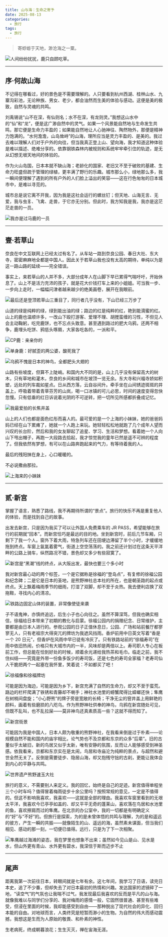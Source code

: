 ```yaml
---
title: 山与海：生命之寄予
date: 2025-08-13
categories:
  - 旅行
tags:
  - 旅行
---
```


> 寄蜉蝣于天地，渺沧海之一粟。

![人间纷纷扰扰，鹿只自顾吃草。](https://raw.githubusercontent.com/DF-Master/yidapicbed/refs/heads/main/2025/2025JP/2025JPLIFE/2025JPLIFE00.jpg)

---

<!--more-->

## 序·何故山海

不记得在哪看过，好的景色是不需要理解的。人只要看到杭州西湖、桂林山水、九寨沟彩池，无论种族、男女、老少，都会油然而生美的体验与感动。这便是美的极致，自然与灵魂的共鸣。

刘禹锡说“山不在深，有仙则名；水不在深，有龙则灵。”我想这山水中的“仙”和“龙”，便是这广渺自然中的灵气。如果一个风景能自然地与生命发生共鸣，那它便是生命力丰盈的；如果能自然地让人心驰神往、陶然物外，那便是精神力饱满的。“水何澹澹，山岛耸峙”的山海，理所应当是灵力丰盈的、是美的。我过去难以理解人们对于户外的向往，但当我真正登上山、望向海，我才知道这种体验是难以描述、绝难分享的。依靠钢铁森林内被规则和系统牢牢牵引住的轨迹，是无从幻想无垠天地间的体验的。

作为火山岛国，日本本就不缺山海；老龄化的国家、老旧又不至于破败的基建、生命力旺盛但疏于管理的绿植，更丰满了野行的乐趣。城市那么小，绿地那么多，我一瞬间便理解了遇到的所有户外的人们脸上溢出的笑容——这在行色匆匆的日本城市中，是难以寻觅的。

城市总是说它离不开我，因为我是这社会运行的螺丝钉；但天地、山海无言、无爱，我与虫豸、飞禽、走兽，于它亦无分别。但此时，我方知我是我，我亦是这茫茫走兽的一员。

![我亦是过马鹿的一员](https://raw.githubusercontent.com/DF-Master/yidapicbed/refs/heads/main/2025/2025JP/2025JPLIFE/2025JPLIFE01.jpg)

---

## 壹·若草山

奈良在中文互联网上已经太过有名了。从车站一路到奈良公园、春日大社、东大寺，密密麻麻地全都是中国人。因此关于若草山我也没有太高的期待，单纯以为是这一路山路的延续——完全错误。

事实上，来若草山的人并不多，大部分成年人在山脚下早已累得气喘吁吁，开始休息了。山上不是活力充沛的孩子，就是花大价钱打车上来的小姐姐。可当我一步、一步向上走时，一幅幅问津者越来越少的绝美画卷，展开在我眼前。

![最后还是登顶若草山三重目了，同行者几乎没有，下山已经三万步了](https://raw.githubusercontent.com/DF-Master/yidapicbed/refs/heads/main/2025/2025JP/2025JPLIFE/2025JPLIFE02.jpg)

山道的绿是纯粹的绿，绿到能出油的绿；路边的红是纯粹的红，艳到能滴蜜的红。山上的鹿也温顺许多，一改山下殴打游客、爱理不理、胡搅蛮缠的习性，不但见人会主动鞠躬，吃完鹿饼，也不忘点头致意。甚至遇到路过的肥大乌鸦，还两不相争，鹿埋头吃饼、鸦低头啄屑，大家各吃各的，一派和平。

![CP鹿：亲亲你的](https://raw.githubusercontent.com/DF-Master/yidapicbed/refs/heads/main/2025/2025JP/2025JPLIFE/2025JPLIFE03.jpg)

![单身鹿：好腻歪的两公婆，酸死我了](https://raw.githubusercontent.com/DF-Master/yidapicbed/refs/heads/main/2025/2025JP/2025JPLIFE/2025JPLIFE04.jpg)

![乌鸦不愧是日本的神鸟，全都肥头大翅的](https://raw.githubusercontent.com/DF-Master/yidapicbed/refs/heads/main/2025/2025JP/2025JPLIFE/2025JPLIFE05.jpg)

山路有些坡度，但算不上陡峭。和国内大不同的是，山上几乎没有保留高大的树木，只有草地和灌木，奈良的乡间和城市在坡顶一览无余。东大寺和兴福寺娇如积塑，远处的列车裁如星点。日从西方落，云自谷间升。牵手坐在山间锈迹斑斑的井盖上，呼吸着带着青草芬芳的山岚，喝一口冰镇的可儿必思，时间的速度变得忽快忽慢。只有低垂的红日诉说着光阴的不可逆转，把一切所见所感都折叠成记忆。

![我最爱拍的长焦井盖](https://raw.githubusercontent.com/DF-Master/yidapicbed/refs/heads/main/2025/2025JP/2025JPLIFE/2025JPLIFE06.jpg)

山上的人们也都是面色红彤而喜人的。最可爱的是一个上海的小妹妹，她的爸爸妈妈已经在山下累瘫了，她就一个人跑上来玩。她轻轻松松地就跑了几个成年人望而兴叹的长台阶，然后和我的女友聊起了追星、学习、生活和梦想。看着她一个人向山下甩出帽子，再跑一大段路去拾起，我才惊觉我的童年已然是遥不可辨的程度了。但我依然有梦想，有可以在山路奔跑起来的气力，有等待着我的人。

最后的残阳抹在身上，心口暖暖的。

不必说撒由那拉。

![上海来的小妹妹](https://raw.githubusercontent.com/DF-Master/yidapicbed/refs/heads/main/2025/2025JP/2025JPLIFE/2025JPLIFE07.jpg)

---

## 贰·新宫

掌握了语言，熟悉了路线，我不再期待所谓的“景点”。旅行的快乐不再是重复他人的体验，而是找到自己的故事。

出发去新宫，只是因为我买了可以让外国人免费乘车的 JR PASS，希望能够在旅行的前期就“回本”。而新宫恰巧是最远的目的地。坐到新宫时，前后几节车厢，只剩下了我一个人。窗外下着大雨，特急列车还在田埂边滞留了半个小时，才缓缓地拖到终点。车窗上氤氲着雾气，街道上空空荡荡的。我之前还计划过在这条天平洋畔的公路上骑车，纵然路况不错，景色却又多少有些寂寞了。

![新宫是“黑潮”线的终点，从大阪出发，最快也要三个多小时](https://raw.githubusercontent.com/DF-Master/yidapicbed/refs/heads/main/2025/2025JP/2025JPLIFE/2025JPLIFE08.jpg)

我对新宫最心动的两个标签，一个是它据称是徐福的“登岛点”，有复修的徐福公园和纪念碑；二是它是日本的圣地，是熊野神社总本社的所在，也是朝圣路的起点或终点。天上飘着梅雨季节的细雨，打湿了双脚，却不至于炎热。我去便利店换了双拖鞋，寻找内心的清凉。

![铁路边固定山体的装置，非常像使徒来袭](https://raw.githubusercontent.com/DF-Master/yidapicbed/refs/heads/main/2025/2025JP/2025JPLIFE/2025JPLIFE09.jpg)

子不语鬼神，亦慎终追远，后生小子也心向往之。虽然不算深笃，但我也确实相信，徐福给日本带来了初期的教化与启蒙。徐福公园内的捐赠纪念、日常维护，主要都是由日本人进行的。参观公园的日子正值休息日，公园、广场和站前餐厅都寥寥无人，只有老祖宗大得突兀的牌坊为我遮风挡雨。香炉前用中日英文写着“香是一个 20 日元”，但香炉在风雨中早已徒有冷灰了。只有铁路站前的“徐福寿司”在雨中依旧热闹，价格只有大城市内的一半，风味却是两倍以上。寿司职人专心在板前工作，但总能在恰到好处的时候，顺着余光递给我热茶和毛巾。临走之前，我不住纠结——究竟是外带一份鱼多饭少的寿司饭，还是七色的寿司全家福？老寿司仙人干脆把两个一起塞在我怀里，笑着说：不如都买了吧！

![徐福像和徐福牌坊](https://raw.githubusercontent.com/DF-Master/yidapicbed/refs/heads/main/2025/2025JP/2025JPLIFE/2025JPLIFE10.jpg)

可能是因为海边，可能是因为乡下，新宫充满了自然的生命力，却又不至于蛮荒。路边的栏杆爬满了铁锈和青藤却不喇手；神社水池里的螃蟹爬得比蟑螂还快；隼鹰在树梢间盘旋；“小心野熊”的牌子旁是宽敞的长椅；干净无尘的窨井盖上用鲜艳的颜料，画着有些磨损的八咫乌。作为熊野神社供奉的神鸟，乌鸦在新宫随处可见，但既不乱叫，也不乱拉屎——莫非神鸟还真素质高一些？这就不得而知了。

![新宫街景](https://raw.githubusercontent.com/DF-Master/yidapicbed/refs/heads/main/2025/2025JP/2025JPLIFE/2025JPLIFE11.jpg)

可能因为我是中国人，日本人颇为敬重的熊野神社，在我看来倒是过于朴素——论规模自然不能和国内的庙宇相比，论气势也不及京都和东京的众多“后辈”。旧的古董似乎太破旧，新的鸟居又似乎太新，唯有安静的氛围，反而让人能够感受到神圣感。依我看来，京都和东京实在是太闹，鸟居和寺庙沦为纯粹的景点，与超然和避世全然无关了。反倒是需要徒步、隐居山海，却又抱残守拙的古刹，更能让我体会到内心的平静与共鸣。

![世界遗产熊野速玉大社](https://raw.githubusercontent.com/DF-Master/yidapicbed/refs/heads/main/2025/2025JP/2025JPLIFE/2025JPLIFE12.jpg)

旅行的意义，不需要别人来定义。我的回忆，始终是自己的足迹。新宫值得单程坐三个小时车吗？值得冒着梅雨徒步十余公里吗？按照常规的意见，一定是不值得的。但这不影响我喜欢，我喜欢——这就是全部的理由。我喜欢车窗里看到的无垠太平洋，我喜欢今已亭亭如盖的、却又平平无奇的蓬莱山，喜欢落在鸟居和水池里的鱼，喜欢擦肩而过的隼鹰。在北京的办公室中，我的一切都是有明确定义的“好”与“不好”的。但旅行是探索，为的是未曾体悟的共鸣与理解，为的是和遥远的彼方，产生一瞬的共振——就像陌生的山、遥远的海，虽然素未谋面，但当我们相见、感动的那一刻，一切便已值得。远行，只是为了下一次相聚。

![隼鹰越过海滩的姿态，我在梦里也想象不出来；虽然如今见山是山、见水是水，但山外更有青山、水外更有碧水，我深信于斯而迈步不止](https://raw.githubusercontent.com/DF-Master/yidapicbed/refs/heads/main/2025/2025JP/2025JPLIFE/2025JPLIFE13.jpg)

---

## 尾声

距离我第一次前往日本，转眼间就是七年有余。这七年间，我学习了日语，读完日本史，追了不少番，但却失去了对日本最初的热情和兴趣。发达国家的滤镜碎了一地，“读空气”的气氛也让我喘不过气，我发现最后我喜欢的反而是平凡的山与海。就像我难以与同学们分享的、我对梅雨的感情一般，它固然很普通、甚至有些难受，但浸在里面的时候，我却能感受到自由——那种脱出了现代社会的异化、回归本能的自由。对地球而言，人类终究是短暂而渺小的生物。为自然的伟大而感动震撼，我想这是生而为人原始的敬畏、和朴素的神性。

生老病死，终成朝暮浪花；生生灭灭，禅在宙海无涯。
